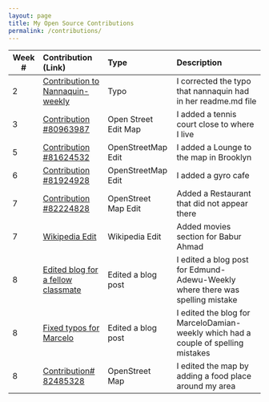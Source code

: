 ```yaml
---
layout: page
title: My Open Source Contributions
permalink: /contributions/
---
```


<!--
The first column, Contribution, must be a hyperlink to the actual contribution,
such as the Wikipedia edit or pull request, etc., with a suitable name.
Type of the contribution should be "Wikipedia edit", "OpenStreet Map feature",
"Project Documentation", "Project Code", "Blog Edit", etc.

The Description should include a brief summary of what you did.

Replace the first row below with your contribution and add new ones below it
following the same syntax.

-->





| Week #       | Contribution (Link)  | Type  | Description |
|---|:---|:---|:---|
|  2   | [Contribution to Nannaquin-weekly](https://github.com/hunter-college-ossd-spr-2020/Nannaquin-weekly/compare/master...umarkhan207322405:patch-1)    | Typo    |   I corrected the typo that nannaquin had in her readme.md file    |
| 3    | [Contribution #80963987](https://www.openstreetmap.org/changeset/80963987#map=17/40.65083/-73.96837)    | Open Street Edit Map  | I added a tennis court close to where I live  |
| 5    |[Contribution #81624532](https://www.openstreetmap.org/edit#map=19/40.64342/-73.96967)     | OpenStreetMap Edit    | I added a Lounge to the map in Brooklyn     |
| 6    | [Contribution #81924928](https://www.openstreetmap.org/changeset/81924928)     |  OpenStreetMap Edit    | I added a gyro cafe     |
| 7	| [Contribution #82224828](https://www.openstreetmap.org/changeset/82224828)	| OpenStreet Map Edit| Added a Restaurant that did not appear there|
| 7	|[Wikipedia Edit](https://en.wikipedia.org/wiki/Babar_Ahmed_(director))|Wikipedia Edit|Added movies section for Babur Ahmad|
| 8	| [Edited blog for a fellow classmate](https://github.com/hunter-college-ossd-spr-2020/Edmund-Adewu-weekly/compare/gh-pages...umarkhan207322405:patch-1)| Edited a blog post | I edited a blog post for Edmund-Adewu-Weekly where there was spelling mistake|
| 8	|[Fixed typos for Marcelo](https://github.com/hunter-college-ossd-spr-2020/MarceloDamian-weekly/compare/gh-pages...umarkhan207322405:patch-1)| Edited a blog post| I edited the blog for MarceloDamian-weekly which had a couple of spelling mistakes|
| 8	| [Contribution# 82485328](https://www.openstreetmap.org/changeset/82485328#map=16/40.6363/-73.9680)|OpenStreet Map |I edited the map by adding a food place around my area |

